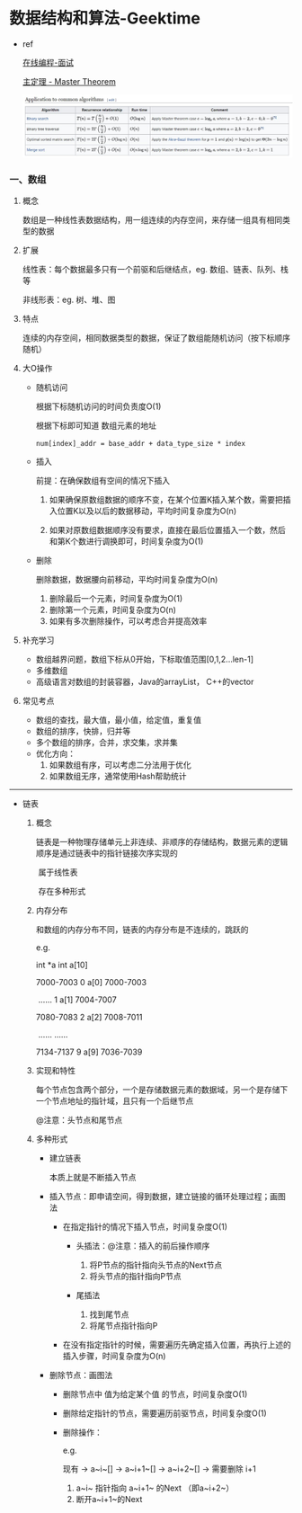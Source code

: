 # 数据结构和算法-Geektime

* ref

  [在线编程-面试](http://collabedit.com/)

  [主定理 - Master Theorem](https://en.wikipedia.org/wiki/Master_theorem_(analysis_of_algorithms))

  ![](_pic/CommonAlgorithms_1.jpg)





### 一、数组

1. 概念

   数组是一种线性表数据结构，用一组连续的内存空间，来存储一组具有相同类型的数据

2. 扩展

   线性表：每个数据最多只有一个前驱和后继结点，eg. 数组、链表、队列、栈等

   非线形表：eg. 树、堆、图

3. 特点

   连续的内存空间，相同数据类型的数据，保证了数组能随机访问（按下标顺序随机）

4. 大O操作

   * 随机访问

     根据下标随机访问的时间负责度O(1)

     根据下标即可知道 数组元素的地址 

     ```text
     num[index]_addr = base_addr + data_type_size * index
     ```

     

   * 插入

     前提：在确保数组有空间的情况下插入

     1. 如果确保原数组数据的顺序不变，在某个位置K插入某个数，需要把插入位置K以及以后的数据移动，平均时间复杂度为O(n)

     2. 如果对原数组数据顺序没有要求，直接在最后位置插入一个数，然后和第K个数进行调换即可，时间复杂度为O(1)

        

   * 删除

     删除数据，数据腰向前移动，平均时间复杂度为O(n)

     1. 删除最后一个元素，时间复杂度为O(1)
     2. 删除第一个元素，时间复杂度为O(n)
     3. 如果有多次删除操作，可以考虑合并提高效率

5. 补充学习

   * 数组越界问题，数组下标从0开始，下标取值范围[0,1,2...len-1]
   * 多维数组
   * 高级语言对数组的封装容器，Java的arrayList， C++的vector

6. 常见考点

   * 数组的查找，最大值，最小值，给定值，重复值
   * 数组的排序，快排，归并等
   * 多个数组的排序，合并，求交集，求并集
   * 优化方向：
     1. 如果数组有序，可以考虑二分法用于优化
     2. 如果数组无序，通常使用Hash帮助统计







---





* 链表

  1. 概念

     ​	链表是一种物理存储单元上非连续、非顺序的存储结构，数据元素的逻辑顺序是通过链表中的指针链接次序实现的

     ​	属于线性表

     ​	存在多种形式

  2. 内存分布

     和数组的内存分布不同，链表的内存分布是不连续的，跳跃的

     e.g.

     int *a																															int a[10]

     7000-7003																												0      a[0]     7000-7003

     ​	......																														1	  a[1]  	7004-7007

     7080-7083																												2	  a[2]	  7008-7011

     ​	......																																……

     7134-7137																												9      a[9]	  7036-7039

  3. 实现和特性

     每个节点包含两个部分，一个是存储数据元素的数据域，另一个是存储下一个节点地址的指针域，且只有一个后继节点

     @注意：头节点和尾节点

  4. 多种形式

     * 建立链表

       本质上就是不断插入节点

     * 插入节点：即申请空间，得到数据，建立链接的循环处理过程；画图法

       * 在指定指针的情况下插入节点，时间复杂度O(1)

         * 头插法：@注意：插入的前后操作顺序
           1. 将P节点的指针指向头节点的Next节点
           2. 将头节点的指针指向P节点

         * 尾插法
           1. 找到尾节点
           2. 将尾节点指针指向P

       * 在没有指定指针的时候，需要遍历先确定插入位置，再执行上述的插入步骤，时间复杂度为O(n)

     * 删除节点：画图法

       * 删除节点中 值为给定某个值 的节点，时间复杂度O(1)

       * 删除给定指针的节点，需要遍历前驱节点，时间复杂度O(1)

       * 删除操作：

         e.g.

         现有     -> a~i~[]  ->  a~i+1~[] ->  a~i+2~[] ->    需要删除 i+1

         1. a~i~ 指针指向 a~i+1~ 的Next （即a~i+2~）
         2. 断开a~i+1~的Next

